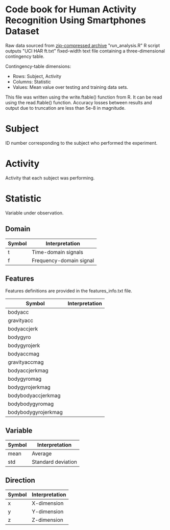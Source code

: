 #   Code book for Human Activity Recognition Using Smartphones Dataset

Raw data sourced from [zip-compressed archive](https://d396qusza40orc.cloudfront.net/getdata%2Fprojectfiles%2FUCI%20HAR%20Dataset.zip)
"run_analysis.R" R script outputs "UCI HAR ft.txt" fixed-width text file containing a three-dimensional contingency table.

Contingency-table dimensions:
* Rows: Subject, Activity
* Columns: Statistic
* Values: Mean value over testing and training data sets.

This file was written using the write.ftable() function from R.
It can be read using the read.ftable() function.
Accuracy losses between results and output due to truncation are less than 5e-8 in magnitude.

#   Subject

ID number corresponding to the subject who performed the experiment.

#   Activity

Activity that each subject was performing.

#   Statistic

Variable under observation.

##  Domain

Symbol|Interpretation
------|-------------------
t|Time-domain signals
f|Frequency-domain signal

##  Features

Features definitions are provided in the features_info.txt file.

Symbol|Interpretation
------|-------------------
bodyacc|
gravityacc|
bodyaccjerk|
bodygyro|
bodygyrojerk|
bodyaccmag|
gravityaccmag|
bodyaccjerkmag|
bodygyromag|
bodygyrojerkmag|
bodybodyaccjerkmag|
bodybodygyromag|
bodybodygyrojerkmag|

##  Variable

Symbol|Interpretation
------|-------------------
mean|Average
std|Standard deviation

##  Direction

Symbol|Interpretation
------|-------------------
x|X-dimension
y|Y-dimension
z|Z-dimension
